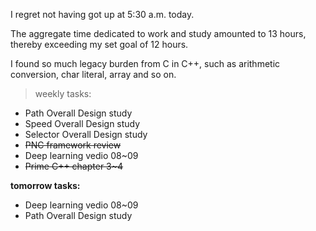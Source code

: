 I regret not having got up at 5:30 a.m. today.

The aggregate time dedicated to work and study amounted to 13 hours, thereby exceeding my set goal of 12 hours.

I found so much legacy burden from C in C++, such as arithmetic conversion, char literal, array and so on.

> weekly tasks:
+ Path Overall Design study
+ Speed Overall Design study
+ Selector Overall Design study
+ ~~PNC framework review~~
+ Deep learning vedio 08~09
+ ~~Prime C++ chapter 3~4~~

**tomorrow tasks:**
- Deep learning vedio 08~09
- Path Overall Design study
